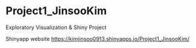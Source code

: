 # Project1_JinsooKim
Exploratory Visualization &amp; Shiny Project

Shinyapp website
https://kimjinsoo0913.shinyapps.io/Project1_JinsooKim/
